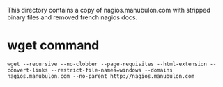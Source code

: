 This directory contains a copy of nagios.manubulon.com
with stripped binary files and removed french nagios docs.

# wget command

    wget --recursive --no-clobber --page-requisites --html-extension --convert-links --restrict-file-names=windows --domains nagios.manubulon.com --no-parent http://nagios.manubulon.com
